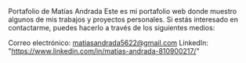 Portafolio de Matías Andrada
Este es mi portafolio web donde muestro algunos de mis trabajos y proyectos personales. Si estás interesado en contactarme, puedes hacerlo a través de los siguientes medios:

Correo electrónico: matiasandrada5622@gmail.com
LinkedIn: "https://www.linkedin.com/in/matias-andrada-810900217/"
